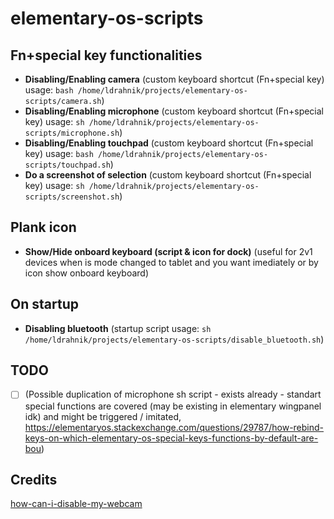# elementary-os-scripts

## Fn+special key functionalities

- **Disabling/Enabling camera** (custom keyboard shortcut (Fn+special key) usage: `bash /home/ldrahnik/projects/elementary-os-scripts/camera.sh`)
- **Disabling/Enabling microphone** (custom keyboard shortcut (Fn+special key) usage: `sh /home/ldrahnik/projects/elementary-os-scripts/microphone.sh`)
- **Disabling/Enabling touchpad** (custom keyboard shortcut (Fn+special key) usage: `bash /home/ldrahnik/projects/elementary-os-scripts/touchpad.sh`)
- **Do a screenshot of selection** (custom keyboard shortcut (Fn+special key) usage: `sh /home/ldrahnik/projects/elementary-os-scripts/screenshot.sh`)

## Plank icon

- **Show/Hide onboard keyboard (script & icon for dock)** (useful for 2v1 devices when is mode changed to tablet and you want imediately or by icon show onboard keyboard)

## On startup

- **Disabling bluetooth** (startup script usage: `sh /home/ldrahnik/projects/elementary-os-scripts/disable_bluetooth.sh`)

## TODO

- [ ] (Possible duplication of microphone sh script - exists already - standart special functions are covered (may be existing in elementary wingpanel idk) and might be triggered / imitated, https://elementaryos.stackexchange.com/questions/29787/how-rebind-keys-on-which-elementary-os-special-keys-functions-by-default-are-bou)


## Credits

[how-can-i-disable-my-webcam](https://askubuntu.com/questions/166809/how-can-i-disable-my-webcam)
